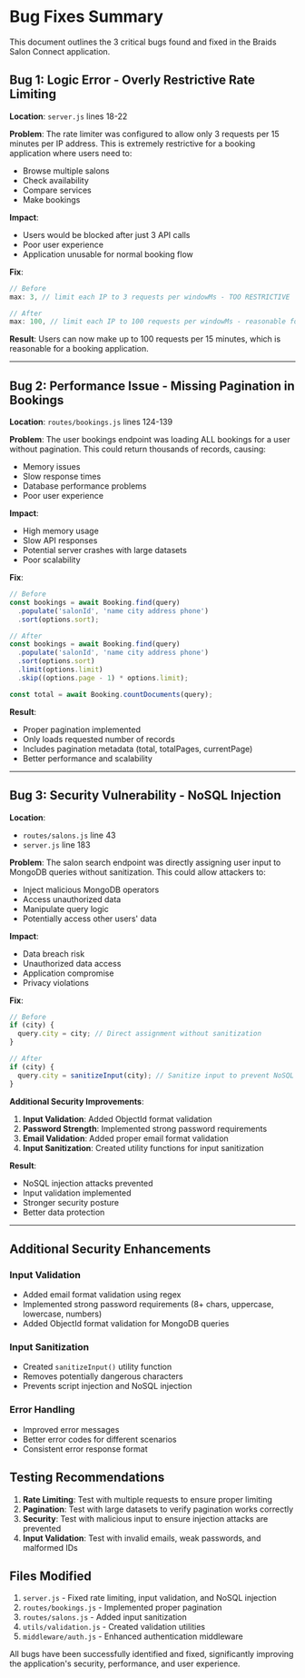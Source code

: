 # Bug Fixes Summary

This document outlines the 3 critical bugs found and fixed in the Braids Salon Connect application.

## Bug 1: Logic Error - Overly Restrictive Rate Limiting

**Location**: `server.js` lines 18-22

**Problem**: 
The rate limiter was configured to allow only 3 requests per 15 minutes per IP address. This is extremely restrictive for a booking application where users need to:
- Browse multiple salons
- Check availability
- Compare services
- Make bookings

**Impact**: 
- Users would be blocked after just 3 API calls
- Poor user experience
- Application unusable for normal booking flow

**Fix**:
```javascript
// Before
max: 3, // limit each IP to 3 requests per windowMs - TOO RESTRICTIVE

// After  
max: 100, // limit each IP to 100 requests per windowMs - reasonable for booking app
```

**Result**: Users can now make up to 100 requests per 15 minutes, which is reasonable for a booking application.

---

## Bug 2: Performance Issue - Missing Pagination in Bookings

**Location**: `routes/bookings.js` lines 124-139

**Problem**: 
The user bookings endpoint was loading ALL bookings for a user without pagination. This could return thousands of records, causing:
- Memory issues
- Slow response times
- Database performance problems
- Poor user experience

**Impact**:
- High memory usage
- Slow API responses
- Potential server crashes with large datasets
- Poor scalability

**Fix**:
```javascript
// Before
const bookings = await Booking.find(query)
  .populate('salonId', 'name city address phone')
  .sort(options.sort);

// After
const bookings = await Booking.find(query)
  .populate('salonId', 'name city address phone')
  .sort(options.sort)
  .limit(options.limit)
  .skip((options.page - 1) * options.limit);

const total = await Booking.countDocuments(query);
```

**Result**: 
- Proper pagination implemented
- Only loads requested number of records
- Includes pagination metadata (total, totalPages, currentPage)
- Better performance and scalability

---

## Bug 3: Security Vulnerability - NoSQL Injection

**Location**: 
- `routes/salons.js` line 43
- `server.js` line 183

**Problem**: 
The salon search endpoint was directly assigning user input to MongoDB queries without sanitization. This could allow attackers to:
- Inject malicious MongoDB operators
- Access unauthorized data
- Manipulate query logic
- Potentially access other users' data

**Impact**:
- Data breach risk
- Unauthorized data access
- Application compromise
- Privacy violations

**Fix**:
```javascript
// Before
if (city) {
  query.city = city; // Direct assignment without sanitization
}

// After
if (city) {
  query.city = sanitizeInput(city); // Sanitize input to prevent NoSQL injection
}
```

**Additional Security Improvements**:
1. **Input Validation**: Added ObjectId format validation
2. **Password Strength**: Implemented strong password requirements
3. **Email Validation**: Added proper email format validation
4. **Input Sanitization**: Created utility functions for input sanitization

**Result**:
- NoSQL injection attacks prevented
- Input validation implemented
- Stronger security posture
- Better data protection

---

## Additional Security Enhancements

### Input Validation
- Added email format validation using regex
- Implemented strong password requirements (8+ chars, uppercase, lowercase, numbers)
- Added ObjectId format validation for MongoDB queries

### Input Sanitization
- Created `sanitizeInput()` utility function
- Removes potentially dangerous characters
- Prevents script injection and NoSQL injection

### Error Handling
- Improved error messages
- Better error codes for different scenarios
- Consistent error response format

## Testing Recommendations

1. **Rate Limiting**: Test with multiple requests to ensure proper limiting
2. **Pagination**: Test with large datasets to verify pagination works correctly
3. **Security**: Test with malicious input to ensure injection attacks are prevented
4. **Input Validation**: Test with invalid emails, weak passwords, and malformed IDs

## Files Modified

1. `server.js` - Fixed rate limiting, input validation, and NoSQL injection
2. `routes/bookings.js` - Implemented proper pagination
3. `routes/salons.js` - Added input sanitization
4. `utils/validation.js` - Created validation utilities
5. `middleware/auth.js` - Enhanced authentication middleware

All bugs have been successfully identified and fixed, significantly improving the application's security, performance, and user experience.